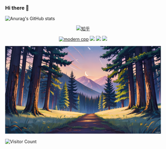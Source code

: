 ### Hi there 👋

<!--
**YL-123-max/YL-123-max** is a ✨ _special_ ✨ repository because its `README.md` (this file) appears on your GitHub profile.

Here are some ideas to get you started:

- 🔭 I’m currently working on ...
- 🌱 I’m currently learning ...
- 👯 I’m looking to collaborate on ...
- 🤔 I’m looking for help with ...
- 💬 Ask me about ...
- 📫 How to reach me: ...
- 😄 Pronouns: ...
- ⚡ Fun fact: ...
-->

![Anurag's GitHub stats](https://github-readme-stats.vercel.app/api?username=YL-123-max&show_icons=true&theme=radical)


<div id="img" align=center>

[![知乎](https://img.shields.io/badge/%E7%9F%A5%E4%B9%8E-%E8%BD%B6%E9%9A%86-yellow)](https://www.zhihu.com/people/yi-long-82-65)


[![modern cpp](https://img.shields.io/badge/code-Modern%20C++-blue)](https://learn.microsoft.com/zh-cn/cpp/cpp/welcome-back-to-cpp-modern-cpp) 
![](https://img.shields.io/badge/热爱-学习-yellow) 
![](https://img.shields.io/badge/性格-安静-blue) 
![](https://img.shields.io/badge/喜好-二次元_熊猫头_修仙-red)

</div>

![头像](image/头像.png)

![Visitor Count](https://profile-counter.glitch.me/YL-123-max/count.svg)
